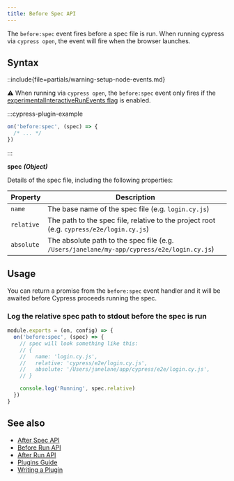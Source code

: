 ```yaml
---
title: Before Spec API
---
```


The `before:spec` event fires before a spec file is run. When running cypress
via `cypress open`, the event will fire when the browser launches.

## Syntax

::include{file=partials/warning-setup-node-events.md}

<Alert type="warning">

⚠️ When running via `cypress open`, the `before:spec` event only fires if the
[experimentalInteractiveRunEvents flag](/guides/references/configuration#Experiments)
is enabled.

</Alert>

:::cypress-plugin-example

```js
on('before:spec', (spec) => {
  /* ... */
})
```

:::

**<Icon name="angle-right"></Icon> spec** **_(Object)_**

Details of the spec file, including the following properties:

| Property   | Description                                                                                |
| ---------- | ------------------------------------------------------------------------------------------ |
| `name`     | The base name of the spec file (e.g. `login.cy.js`)                                        |
| `relative` | The path to the spec file, relative to the project root (e.g. `cypress/e2e/login.cy.js`)   |
| `absolute` | The absolute path to the spec file (e.g. `/Users/janelane/my-app/cypress/e2e/login.cy.js`) |

## Usage

You can return a promise from the `before:spec` event handler and it will be
awaited before Cypress proceeds running the spec.

### Log the relative spec path to stdout before the spec is run

```javascript
module.exports = (on, config) => {
  on('before:spec', (spec) => {
    // spec will look something like this:
    // {
    //   name: 'login.cy.js',
    //   relative: 'cypress/e2e/login.cy.js',
    //   absolute: '/Users/janelane/app/cypress/e2e/login.cy.js',
    // }

    console.log('Running', spec.relative)
  })
}
```

## See also

- [After Spec API](/api/plugins/after-spec-api)
- [Before Run API](/api/plugins/before-run-api)
- [After Run API](/api/plugins/after-run-api)
- [Plugins Guide](/guides/tooling/plugins-guide)
- [Writing a Plugin](/api/plugins/writing-a-plugin)
